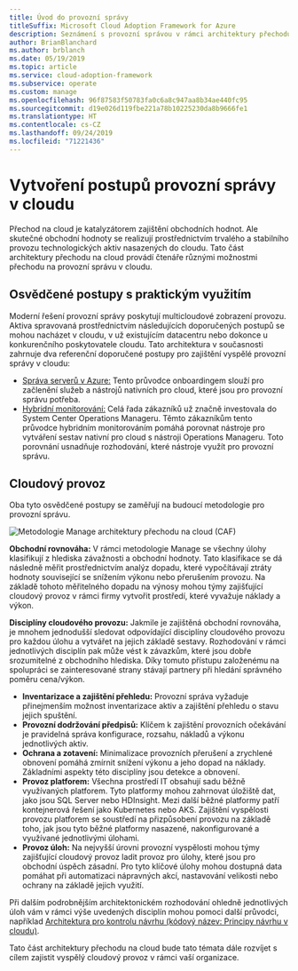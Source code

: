 ```yaml
---
title: Úvod do provozní správy
titleSuffix: Microsoft Cloud Adoption Framework for Azure
description: Seznámení s provozní správou v rámci architektury přechodu na cloud
author: BrianBlanchard
ms.author: brblanch
ms.date: 05/19/2019
ms.topic: article
ms.service: cloud-adoption-framework
ms.subservice: operate
ms.custom: manage
ms.openlocfilehash: 96f87583f50783fa0c6a8c947aa8b34ae440fc95
ms.sourcegitcommit: d19e026d119fbe221a78b10225230da8b9666fe1
ms.translationtype: HT
ms.contentlocale: cs-CZ
ms.lasthandoff: 09/24/2019
ms.locfileid: "71221436"
---
```

# <a name="establishing-operational-management-practices-in-the-cloud"></a>Vytvoření postupů provozní správy v cloudu

Přechod na cloud je katalyzátorem zajištění obchodních hodnot. Ale skutečné obchodní hodnoty se realizují prostřednictvím trvalého a stabilního provozu technologických aktiv nasazených do cloudu. Tato část architektury přechodu na cloud provádí čtenáře různými možnostmi přechodu na provozní správu v cloudu.

## <a name="actionable-best-practices"></a>Osvědčené postupy s praktickým využitím

Moderní řešení provozní správy poskytují multicloudové zobrazení provozu. Aktiva spravovaná prostřednictvím následujících doporučených postupů se mohou nacházet v cloudu, v už existujícím datacentru nebo dokonce u konkurenčního poskytovatele cloudu. Tato architektura v současnosti zahrnuje dva referenční doporučené postupy pro zajištění vyspělé provozní správy v cloudu:

- [Správa serverů v Azure:](./azure-server-management/index.md) Tento průvodce onboardingem slouží pro začlenění služeb a nástrojů nativních pro cloud, které jsou pro provozní správu potřeba.
- [Hybridní monitorování:](./monitor/index.md) Celá řada zákazníků už značně investovala do System Center Operations Manageru. Těmto zákazníkům tento průvodce hybridním monitorováním pomáhá porovnat nástroje pro vytváření sestav nativní pro cloud s nástroji Operations Manageru. Toto porovnání usnadňuje rozhodování, které nástroje využít pro provozní správu.

## <a name="cloud-operations"></a>Cloudový provoz

Oba tyto osvědčené postupy se zaměřují na budoucí metodologie pro provozní správu.

![Metodologie Manage architektury přechodu na cloud (CAF)](../_images/manage/caf-manage.png)

**Obchodní rovnováha:** V rámci metodologie Manage se všechny úlohy klasifikují z hlediska závažnosti a obchodní hodnoty. Tato klasifikace se dá následně měřit prostřednictvím analýz dopadu, které vypočítávají ztráty hodnoty související se snížením výkonu nebo přerušením provozu. Na základě tohoto měřitelného dopadu na výnosy mohou týmy zajišťující cloudový provoz v rámci firmy vytvořit prostředí, které vyvažuje náklady a výkon.

**Disciplíny cloudového provozu:** Jakmile je zajištěná obchodní rovnováha, je mnohem jednodušší sledovat odpovídající disciplíny cloudového provozu pro každou úlohu a vytvářet na jejich základě sestavy. Rozhodování v rámci jednotlivých disciplín pak může vést k závazkům, které jsou dobře srozumitelné z obchodního hlediska. Díky tomuto přístupu založenému na spolupráci se zainteresované strany stávají partnery při hledání správného poměru cena/výkon.

- **Inventarizace a zajištění přehledu:** Provozní správa vyžaduje přinejmenším možnost inventarizace aktiv a zajištění přehledu o stavu jejich spuštění.
- **Provozní dodržování předpisů:** Klíčem k zajištění provozních očekávání je pravidelná správa konfigurace, rozsahu, nákladů a výkonu jednotlivých aktiv.
- **Ochrana a zotavení:** Minimalizace provozních přerušení a zrychlené obnovení pomáhá zmírnit snížení výkonu a jeho dopad na náklady. Základními aspekty této disciplíny jsou detekce a obnovení.
- **Provoz platforem:** Všechna prostředí IT obsahují sadu běžně využívaných platforem. Tyto platformy mohou zahrnovat úložiště dat, jako jsou SQL Server nebo HDInsight. Mezi další běžné platformy patří kontejnerová řešení jako Kubernetes nebo AKS. Zajištění vyspělosti provozu platforem se soustředí na přizpůsobení provozu na základě toho, jak jsou tyto běžné platformy nasazené, nakonfigurované a využívané jednotlivými úlohami.
- **Provoz úloh:** Na nejvyšší úrovni provozní vyspělosti mohou týmy zajišťující cloudový provoz ladit provoz pro úlohy, které jsou pro obchodní úspěch zásadní. Pro tyto klíčové úlohy mohou dostupná data pomáhat při automatizaci nápravných akcí, nastavování velikosti nebo ochrany na základě jejich využití.

Při dalším podrobnějším architektonickém rozhodování ohledně jednotlivých úloh vám v rámci výše uvedených disciplín mohou pomoci další průvodci, například [Architektura pro kontrolu návrhu (kódový název: Principy návrhu v cloudu)](https://docs.microsoft.com/azure/architecture/reliability).

Tato část architektury přechodu na cloud bude tato témata dále rozvíjet s cílem zajistit vyspělý cloudový provoz v rámci vaší organizace.
